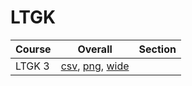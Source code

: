 # LTGK

| Course | Overall | Section |
| ------ | ------- | ------- |
| LTGK 3 | [csv](https://github.com/UCSD-Historical-Enrollment-Data/2024Spring/blob/main/overall/LTGK%203.csv), [png](https://raw.githubusercontent.com/UCSD-Historical-Enrollment-Data/2024Spring/main/plot_overall/LTGK%203.png), [wide](https://raw.githubusercontent.com/UCSD-Historical-Enrollment-Data/2024Spring/main/plot_overall_wide/LTGK%203.png) |  |
